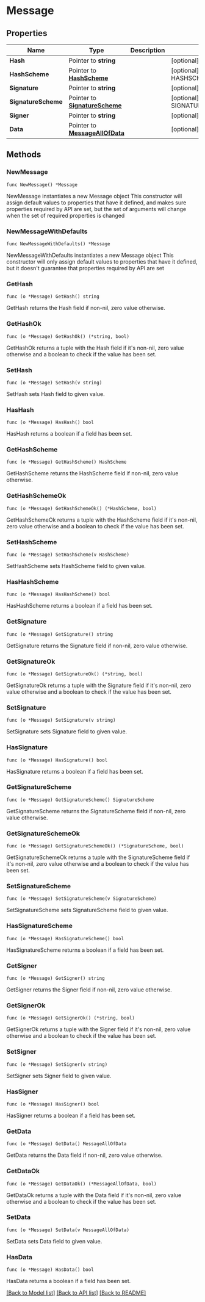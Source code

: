 # Message

## Properties

Name | Type | Description | Notes
------------ | ------------- | ------------- | -------------
**Hash** | Pointer to **string** |  | [optional] 
**HashScheme** | Pointer to [**HashScheme**](HashScheme.md) |  | [optional] [default to HASHSCHEME_HASH_SCHEME_BLAKE3]
**Signature** | Pointer to **string** |  | [optional] 
**SignatureScheme** | Pointer to [**SignatureScheme**](SignatureScheme.md) |  | [optional] [default to SIGNATURESCHEME_ED25519]
**Signer** | Pointer to **string** |  | [optional] 
**Data** | Pointer to [**MessageAllOfData**](MessageAllOfData.md) |  | [optional] 

## Methods

### NewMessage

`func NewMessage() *Message`

NewMessage instantiates a new Message object
This constructor will assign default values to properties that have it defined,
and makes sure properties required by API are set, but the set of arguments
will change when the set of required properties is changed

### NewMessageWithDefaults

`func NewMessageWithDefaults() *Message`

NewMessageWithDefaults instantiates a new Message object
This constructor will only assign default values to properties that have it defined,
but it doesn't guarantee that properties required by API are set

### GetHash

`func (o *Message) GetHash() string`

GetHash returns the Hash field if non-nil, zero value otherwise.

### GetHashOk

`func (o *Message) GetHashOk() (*string, bool)`

GetHashOk returns a tuple with the Hash field if it's non-nil, zero value otherwise
and a boolean to check if the value has been set.

### SetHash

`func (o *Message) SetHash(v string)`

SetHash sets Hash field to given value.

### HasHash

`func (o *Message) HasHash() bool`

HasHash returns a boolean if a field has been set.

### GetHashScheme

`func (o *Message) GetHashScheme() HashScheme`

GetHashScheme returns the HashScheme field if non-nil, zero value otherwise.

### GetHashSchemeOk

`func (o *Message) GetHashSchemeOk() (*HashScheme, bool)`

GetHashSchemeOk returns a tuple with the HashScheme field if it's non-nil, zero value otherwise
and a boolean to check if the value has been set.

### SetHashScheme

`func (o *Message) SetHashScheme(v HashScheme)`

SetHashScheme sets HashScheme field to given value.

### HasHashScheme

`func (o *Message) HasHashScheme() bool`

HasHashScheme returns a boolean if a field has been set.

### GetSignature

`func (o *Message) GetSignature() string`

GetSignature returns the Signature field if non-nil, zero value otherwise.

### GetSignatureOk

`func (o *Message) GetSignatureOk() (*string, bool)`

GetSignatureOk returns a tuple with the Signature field if it's non-nil, zero value otherwise
and a boolean to check if the value has been set.

### SetSignature

`func (o *Message) SetSignature(v string)`

SetSignature sets Signature field to given value.

### HasSignature

`func (o *Message) HasSignature() bool`

HasSignature returns a boolean if a field has been set.

### GetSignatureScheme

`func (o *Message) GetSignatureScheme() SignatureScheme`

GetSignatureScheme returns the SignatureScheme field if non-nil, zero value otherwise.

### GetSignatureSchemeOk

`func (o *Message) GetSignatureSchemeOk() (*SignatureScheme, bool)`

GetSignatureSchemeOk returns a tuple with the SignatureScheme field if it's non-nil, zero value otherwise
and a boolean to check if the value has been set.

### SetSignatureScheme

`func (o *Message) SetSignatureScheme(v SignatureScheme)`

SetSignatureScheme sets SignatureScheme field to given value.

### HasSignatureScheme

`func (o *Message) HasSignatureScheme() bool`

HasSignatureScheme returns a boolean if a field has been set.

### GetSigner

`func (o *Message) GetSigner() string`

GetSigner returns the Signer field if non-nil, zero value otherwise.

### GetSignerOk

`func (o *Message) GetSignerOk() (*string, bool)`

GetSignerOk returns a tuple with the Signer field if it's non-nil, zero value otherwise
and a boolean to check if the value has been set.

### SetSigner

`func (o *Message) SetSigner(v string)`

SetSigner sets Signer field to given value.

### HasSigner

`func (o *Message) HasSigner() bool`

HasSigner returns a boolean if a field has been set.

### GetData

`func (o *Message) GetData() MessageAllOfData`

GetData returns the Data field if non-nil, zero value otherwise.

### GetDataOk

`func (o *Message) GetDataOk() (*MessageAllOfData, bool)`

GetDataOk returns a tuple with the Data field if it's non-nil, zero value otherwise
and a boolean to check if the value has been set.

### SetData

`func (o *Message) SetData(v MessageAllOfData)`

SetData sets Data field to given value.

### HasData

`func (o *Message) HasData() bool`

HasData returns a boolean if a field has been set.


[[Back to Model list]](../README.md#documentation-for-models) [[Back to API list]](../README.md#documentation-for-api-endpoints) [[Back to README]](../README.md)



